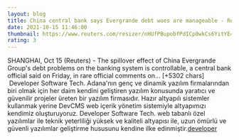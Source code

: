 ```yaml
--- 
layout: blog
title: China central bank says Evergrande debt woes are manageable - Reuters
date: 2021-10-15 11:46:00
thumbnail: https://www.reuters.com/resizer/nHUfPBupobfPdICp0wkCs6YitYE=/1200x628/smart/filters:quality(80)/cloudfront-us-east-2.images.arcpublishing.com/reuters/6GKUO5A465OIHGSM3DVHRMDMAQ.jpg
rating: 3
---
```

SHANGHAI, Oct 15 (Reuters) - The spillover effect of China Evergrande Group's debt problems on the banking system is controllable, a central bank official said on Friday, in rare official comments on… [+5302 chars]</br>&nbsp;Developer Software Tech. Adana'nın genç ve dinamik yazılım firmalarından biri olmak için her daim kendini geliştiren yazılım konusunda yaratıcı ve güvenilir projeler üreten bir yazılım firmasıdır. Hazır altyapılı sistemler kullanmak yerine DevCMS web içerik yönetim sistemiyle altyapımızı kendimiz oluşturuyoruz. Developer Software Tech. web tabanlı özel yazılımlar ile teknik yeterliliği yüksek ve kaliteli altyapısı ile, uzun ömürlü ve güvenli yazılımlar geliştirme hususunu kendine ilke edinmiştir.<a href="https://www.developerbilisim.com/">developer</a>
